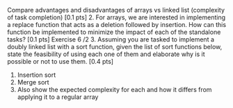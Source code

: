 Compare advantages and disadvantages of arrays vs linked list
(complexity of task completion) [0.1 pts]
2. For arrays, we are interested in implementing a replace function
that acts as a deletion followed by insertion. How can this function
be implemented to minimize the impact of each of the standalone
tasks? [0.1 pts]
Exercise 6 /2
3. Assuming you are tasked to implement a doubly linked list with a
sort function, given the list of sort functions below, state the
feasibility of using each one of them and elaborate why is it
possible or not to use them. [0.4 pts]
1. Insertion sort
2. Merge sort
4. Also show the expected complexity for each and how it differs from
applying it to a regular array